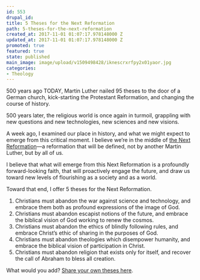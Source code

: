 ```yaml
---
id: 553
drupal_id: 
title: 5 Theses for the Next Reformation
path: 5-theses-for-the-next-reformation
created_at: 2017-11-01 01:07:17.978148000 Z
updated_at: 2017-11-01 01:07:17.978148000 Z
promoted: true
featured: true
state: published
main_image: image/upload/v1509498428/iknescrxrfpy2x01yaor.jpg
categories:
- Theology
---
```

500 years ago TODAY, Martin Luther nailed 95 theses to the door of a German church, kick-starting the Protestant Reformation, and changing the course of history.

500 years later, the religious world is once again in turmoil, grappling with new questions and new technologies, new sciences and new visions. 

A week ago, I examined our place in history, and what we might expect to emerge from this critical moment. I believe we’re in the middle of [the Next Reformation](http://micahredding.com/blog/christian-transhumanism-is-the-next-reformation)—a reformation that will be defined, not by another Martin Luther, but by all of us.

I believe that what will emerge from this Next Reformation is a profoundly forward-looking faith, that will proactively engage the future, and draw us toward new levels of flourishing as a society and as a world.

Toward that end, I offer 5 theses for the Next Reformation.

1. Christians must abandon the war against science and technology, and embrace them both as profound expressions of the image of God.
2. Christians must abandon escapist notions of the future, and embrace the biblical vision of God working to renew the cosmos.
3. Christians must abandon the ethics of blindly following rules, and embrace Christ’s ethic of sharing in the purposes of God.
4. Christians must abandon theologies which disempower humanity, and embrace the biblical vision of participation in Christ.
5. Christians must abandon religion that exists only for itself, and recover the call of Abraham to bless all creation.

What would you add? [Share your own theses here](http://www.nail-your-theses.com/).
